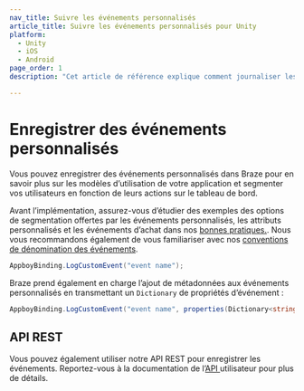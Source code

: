 ```yaml
---
nav_title: Suivre les événements personnalisés
article_title: Suivre les événements personnalisés pour Unity
platform: 
  - Unity
  - iOS
  - Android
page_order: 1
description: "Cet article de référence explique comment journaliser les événements personnalisés sur la plateforme Unity."

---
```


# Enregistrer des événements personnalisés

Vous pouvez enregistrer des événements personnalisés dans Braze pour en savoir plus sur les modèles d’utilisation de votre application et segmenter vos utilisateurs en fonction de leurs actions sur le tableau de bord.

Avant l’implémentation, assurez-vous d’étudier des exemples des options de segmentation offertes par les événements personnalisés, les attributs personnalisés et les événements d’achat dans nos [bonnes pratiques.][4]. Nous vous recommandons également de vous familiariser avec nos [conventions de dénomination des événements]({{site.baseurl}}/user_guide/data_and_analytics/custom_data/event_naming_conventions/).

```csharp
AppboyBinding.LogCustomEvent("event name");
```

Braze prend également en charge l’ajout de métadonnées aux événements personnalisés en transmettant un `Dictionary` de propriétés d’événement :

```csharp
AppboyBinding.LogCustomEvent("event name", properties(Dictionary<string, object>));
```

## API REST

Vous pouvez également utiliser notre API REST pour enregistrer les événements. Reportez-vous à la documentation de l’[API ][5] utilisateur pour plus de détails.

[4]: {{site.baseurl}}/developer_guide/platform_wide/analytics_overview/#best-practices
[5]: {{site.baseurl}}/developer_guide/rest_api/user_data/#user-data
